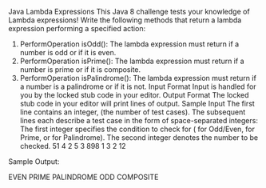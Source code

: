 Java Lambda
Expressions
This Java 8 challenge tests your knowledge of Lambda expressions!
Write the following methods that return a lambda expression performing a specified action:
1. PerformOperation isOdd(): The lambda expression must return if a number is odd or if it is
   even.
2. PerformOperation isPrime(): The lambda expression must return if a number is prime or if
   it is composite.
3. PerformOperation isPalindrome(): The lambda expression must return if a number is a
   palindrome or if it is not.
   Input Format
   Input is handled for you by the locked stub code in your editor.
   Output Format
   The locked stub code in your editor will print lines of output.
   Sample Input
   The first line contains an integer, (the number of test cases).
   The subsequent lines each describe a test case in the form of space-separated integers:
   The first integer specifies the condition to check for ( for Odd/Even, for Prime, or for Palindrome). The
   second integer denotes the number to be checked.
   51
   4
   2 5
   3 898
   1 3
   2 12
   
Sample Output:
   
   EVEN
   PRIME
   PALINDROME
   ODD
   COMPOSITE